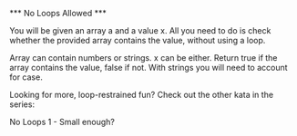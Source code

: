 *** No Loops Allowed ***

You will be given an array a and a value x. All you need to do is check whether the provided array contains the value, without using a loop.

Array can contain numbers or strings. x can be either. Return true if the array contains the value, false if not. With strings you will need to account for case.

Looking for more, loop-restrained fun? Check out the other kata in the series:

No Loops 1 - Small enough?